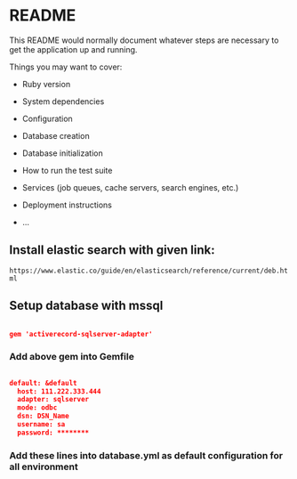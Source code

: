 # README

This README would normally document whatever steps are necessary to get the
application up and running.

Things you may want to cover:

* Ruby version

* System dependencies

* Configuration

* Database creation

* Database initialization

* How to run the test suite

* Services (job queues, cache servers, search engines, etc.)

* Deployment instructions

* ...

## Install elastic search with given link:

``
	https://www.elastic.co/guide/en/elasticsearch/reference/current/deb.html
``

## Setup database with mssql


```json

gem 'activerecord-sqlserver-adapter'

```

### Add above gem into Gemfile


```json

default: &default
  host: 111.222.333.444
  adapter: sqlserver
  mode: odbc
  dsn: DSN_Name
  username: sa
  password: ********

```

### Add these lines into database.yml as default configuration for all environment